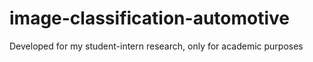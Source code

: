 # image-classification-automotive
Developed for my student-intern research, only for academic purposes

